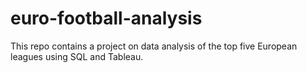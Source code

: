 # euro-football-analysis
This repo contains a project on data analysis of the top five European leagues using SQL and Tableau.
